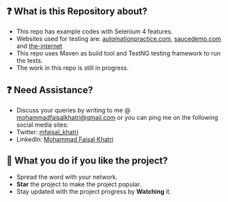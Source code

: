 ## :question: What is this Repository about?

- This repo has example codes with Selenium 4 features.
- Websites used for testing are: [automationpractice.com][automationpractice], [saucedemo.com][saucedemo] 
  and [the-internet][the-internet]
- This repo uses Maven as build tool and TestNG testing framework to run the tests. 
- The work in this repo is still in progress.

## :question: Need Assistance?

- Discuss your queries by writing to me @ [mohammadfaisalkhatri@gmail.com][mail] or you can ping me on the following social media sites:
- Twitter: [mfaisal_khatri][twitter]
- LinkedIn: [Mohammad Faisal Khatri][linkedin]

## :star2: What you do if you like the project?

- Spread the word with your network.
- **Star** the project to make the project popular.
- Stay updated with the project progress by **Watching** it.

[mail]: mohammadfaisalkhatri@gmail.com
[linkedin]: https://www.linkedin.com/in/faisalkhatri/
[twitter]: https://twitter.com/mfaisal_khatri
[automationpractice]:http://automationpractice.com/index.php
[saucedemo]: https://www.saucedemo.com
[the-internet]: http://the-internet.herokuapp.com/